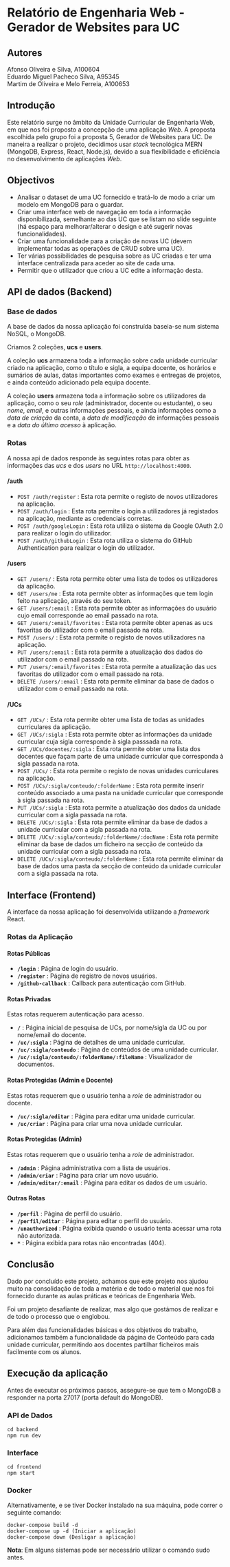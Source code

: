 # Relatório de Engenharia Web - Gerador de Websites para UC

## **Autores**

Afonso Oliveira e Silva, A100604 <br />
Eduardo Miguel Pacheco Silva, A95345 <br />
Martim de Oliveira e Melo Ferreia, A100653 <br />

## **Introdução**

Este relatório surge no âmbito da Unidade Curricular de Engenharia Web, em que nos foi proposto a concepção de uma aplicação _Web_.
A proposta escolhida pelo grupo foi a proposta 5, Gerador de Websites para UC.
De maneira a realizar o projeto, decidimos usar _stack_ tecnológica MERN (MongoDB, Express, React, Node.js), devido a sua flexibilidade e eficiência no desenvolvimento de aplicações _Web_.

## **Objectivos**

- Analisar o dataset de uma UC fornecido e tratá-lo de modo a criar um modelo em MongoDB para o guardar.
- Criar uma interface web de navegação em toda a informação disponibilizada, semelhante ao das UC que se listam no slide seguinte (há espaço para melhorar/alterar o design e até sugerir novas funcionalidades).
- Criar uma funcionalidade para a criação de novas UC (devem implementar todas as operações de CRUD sobre uma UC).
- Ter várias possibilidades de pesquisa sobre as UC criadas e ter uma interface centralizada para aceder ao site de cada uma.
- Permitir que o utilizador que criou a UC edite a informação desta.

## **API de dados** (Backend)

### **Base de dados**

A base de dados da nossa aplicação foi construída baseia-se num sistema NoSQL, o MongoDB.

Criamos 2 coleções, **ucs** e **users**.

A coleção **ucs** armazena toda a informação sobre cada unidade curricular criado na aplicação, como o título e sigla, a equipa docente, os horários e sumários de aulas, datas importantes como exames e entregas de projetos, e ainda conteúdo adicionado pela equipa docente.

A coleção **users** armazena toda a informação sobre os utilizadores da aplicação, como o seu _role_ (administrador, docente ou estudante), o seu _nome_, _email_, e outras informações pessoais, e ainda informações como a _data de criação_ da conta, a _data de modificação_ de informações pessoais e a _data do último acesso_ à aplicação.

### **Rotas**

A nossa api de dados responde às seguintes rotas para obter as informações das _ucs_ e dos _users_ no URL `http://localhost:4000`.

#### /auth

- `POST /auth/register` : Esta rota permite o registo de novos utilizadores na aplicação.
- `POST /auth/login` : Esta rota permite o login a utilizadores já registados na aplicação, mediante as credenciais corretas.
- `POST /auth/googleLogin` : Esta rota utiliza o sistema da Google OAuth 2.0 para realizar o login do utilizador.
- `POST /auth/githubLogin` : Esta rota utiliza o sistema do GitHub Authentication para realizar o login do utilizador.

#### /users

- `GET /users/` : Esta rota permite obter uma lista de todos os utilizadores da aplicação.
- `GET /users/me` : Esta rota permite obter as informações que tem login feito na aplicação, através do seu token.
- `GET /users/:email` : Esta rota permite obter as informações do usuário cujo email corresponde ao email passado na rota.
- `GET /users/:email/favorites` : Esta rota permite obter apenas as ucs favoritas do utilizador com o email passado na rota.
- `POST /users/` : Esta rota permite o registo de novos utilizadores na aplicação.
- `PUT /users/:email` : Esta rota permite a atualização dos dados do utilizador com o email passado na rota.
- `PUT /users/:email/favorites` : Esta rota permite a atualização das ucs favoritas do utilizador com o email passado na rota.
- `DELETE /users/:email` : Esta rota permite eliminar da base de dados o utilizador com o email passado na rota.

#### /UCs

- `GET /UCs/` : Esta rota permite obter uma lista de todas as unidades curriculares da aplicação.
- `GET /UCs/:sigla` : Esta rota permite obter as informações da unidade curricular cuja sigla corresponde à sigla passsada na rota.
- `GET /UCs/docentes/:sigla` : Esta rota permite obter uma lista dos docentes que façam parte de uma unidade curricular que corresponda à sigla passada na rota.
- `POST /UCs/` : Esta rota permite o registo de novas unidades curriculares na aplicação.
- `POST /UCs/:sigla/conteudo/:folderName` : Esta rota permite inserir conteúdo associado a uma pasta na unidade curricular que corresponde à sigla passada na rota.
- `PUT /UCs/:sigla` : Esta rota permite a atualização dos dados da unidade curricular com a sigla passada na rota.
- `DELETE /UCs/:sigla` : Esta rota permite eliminar da base de dados a unidade curricular com a sigla passada na rota.
- `DELETE /UCs/:sigla/conteudo/:folderName/:docName` : Esta rota permite eliminar da base de dados um ficheiro na secção de conteúdo da unidade curricular com a sigla passada na rota.
- `DELETE /UCs/:sigla/conteudo/:folderName` : Esta rota permite eliminar da base de dados uma pasta da secção de conteúdo da unidade curricular com a sigla passada na rota.

## Interface (Frontend)

A interface da nossa aplicação foi desenvolvida utilizando a _framework_ React.

### Rotas da Aplicação

#### **Rotas Públicas**

- **`/login`** : Página de login do usuário.
- **`/register`** : Página de registro de novos usuários.
- **`/github-callback`** : Callback para autenticação com GitHub.

#### **Rotas Privadas**

Estas rotas requerem autenticação para acesso.

- **`/`** : Página inicial de pesquisa de UCs, por nome/sigla da UC ou por nome/email do docente.
- **`/uc/:sigla`** : Página de detalhes de uma unidade curricular.
- **`/uc/:sigla/conteudo`** : Página de conteúdos de uma unidade curricular.
- **`/uc/:sigla/conteudo/:folderName/:fileName`** : Visualizador de documentos.

#### **Rotas Protegidas (Admin e Docente)**

Estas rotas requerem que o usuário tenha a _role_ de administrador ou docente.

- **`/uc/:sigla/editar`** : Página para editar uma unidade curricular.
- **`/uc/criar`** : Página para criar uma nova unidade curricular.

#### **Rotas Protegidas (Admin)**

Estas rotas requerem que o usuário tenha a _role_ de administrador.

- **`/admin`** : Página administrativa com a lista de usuários.
- **`/admin/criar`** : Página para criar um novo usuário.
- **`/admin/editar/:email`** : Página para editar os dados de um usuário.

#### **Outras Rotas**

- **`/perfil`** : Página de perfil do usuário.
- **`/perfil/editar`** : Página para editar o perfil do usuário.
- **`/unauthorized`** : Página exibida quando o usuário tenta acessar uma rota não autorizada.
- **`*`** : Página exibida para rotas não encontradas (404).

## Conclusão

Dado por concluído este projeto, achamos que este projeto nos ajudou muito na consolidação de toda a matéria e de todo o material que nos foi fornecido durante as aulas práticas e teóricas de Engenharia Web.

Foi um projeto desafiante de realizar, mas algo que gostámos de realizar e de todo o processo que o englobou.

Para além das funcionalidades básicas e dos objetivos do trabalho, adicionamos também a funcionalidade da página de Conteúdo para cada unidade curricular, permitindo aos docentes partilhar ficheiros mais facilmente com os alunos.

## Execução da aplicação

Antes de executar os próximos passos, assegure-se que tem o MongoDB a responder na porta 27017 (porta default do MongoDB).

### API de Dados

```
cd backend
npm run dev
```

### Interface

```
cd frontend
npm start
```

### Docker

Alternativamente, e se tiver Docker instalado na sua máquina, pode correr o seguinte comando:

```
docker-compose build -d
docker-compose up -d (Iniciar a aplicação)
docker-compose down (Desligar a aplicação)
```

**Nota**: Em alguns sistemas pode ser necessário utilizar o comando sudo antes.

